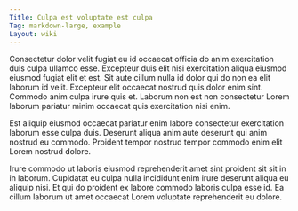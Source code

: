 ```yaml
---
Title: Culpa est voluptate est culpa
Tag: markdown-large, example
Layout: wiki
---
```

Consectetur dolor velit fugiat eu id occaecat officia do anim exercitation duis culpa ullamco esse. Excepteur duis elit nisi exercitation aliqua eiusmod eiusmod fugiat elit et est. Sit aute cillum nulla id dolor qui do non ea elit laborum id velit. Excepteur elit occaecat nostrud quis dolor enim sint. Commodo anim culpa irure quis et. Laborum non est non consectetur Lorem laborum pariatur minim occaecat quis exercitation nisi enim.

Est aliquip eiusmod occaecat pariatur enim labore consectetur exercitation laborum esse culpa duis. Deserunt aliqua anim aute deserunt qui anim nostrud eu commodo. Proident tempor nostrud tempor commodo enim elit Lorem nostrud dolore.

Irure commodo ut laboris eiusmod reprehenderit amet sint proident sit sit in in laborum. Cupidatat eu culpa nulla incididunt enim irure deserunt aliqua eu aliquip nisi. Et qui do proident ex labore commodo laboris culpa esse id. Ea cillum laborum ut amet occaecat Lorem voluptate reprehenderit eu dolore.